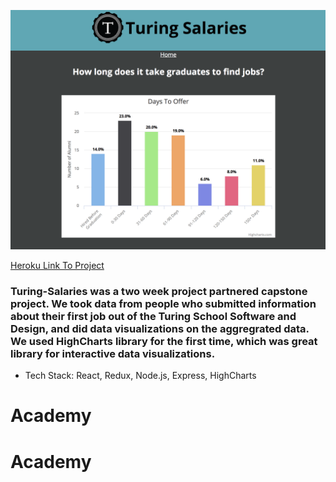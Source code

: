 ![screenshot](./screenshot.png)

[Heroku Link To Project](https://turingsalaries.herokuapp.com/)

### Turing-Salaries was a two week project partnered capstone project. We took data from people who submitted information about their first job out of the Turing School Software and Design, and did data visualizations on the aggregrated data. We used HighCharts library for the first time, which was great library for interactive data visualizations.

* Tech Stack: React, Redux, Node.js, Express, HighCharts 
# Academy
# Academy
